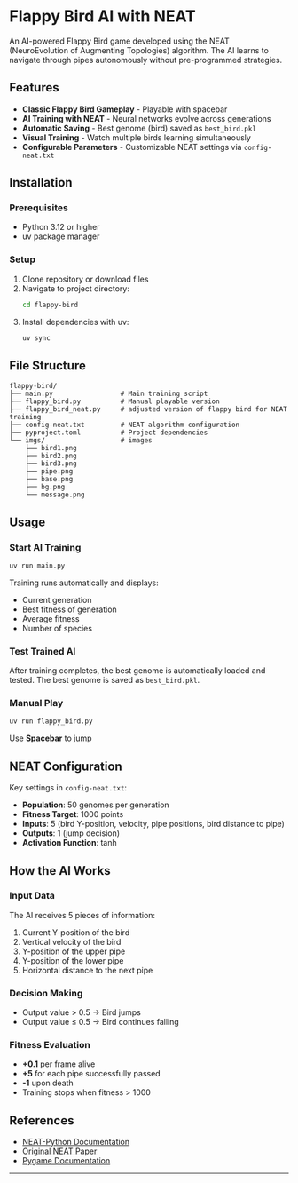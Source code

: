 # Flappy Bird AI with NEAT

An AI-powered Flappy Bird game developed using the NEAT (NeuroEvolution of Augmenting Topologies) algorithm. The AI learns to navigate through pipes autonomously without pre-programmed strategies.

## Features

- **Classic Flappy Bird Gameplay** - Playable with spacebar
- **AI Training with NEAT** - Neural networks evolve across generations
- **Automatic Saving** - Best genome (bird) saved as `best_bird.pkl`
- **Visual Training** - Watch multiple birds learning simultaneously
- **Configurable Parameters** - Customizable NEAT settings via `config-neat.txt`

## Installation

### Prerequisites
- Python 3.12 or higher
- uv package manager

### Setup
1. Clone repository or download files
2. Navigate to project directory:
   ```bash
   cd flappy-bird
   ```
3. Install dependencies with uv:
   ```bash
   uv sync
   ```

## File Structure

```
flappy-bird/
├── main.py                 # Main training script
├── flappy_bird.py          # Manual playable version
├── flappy_bird_neat.py     # adjusted version of flappy bird for NEAT training  
├── config-neat.txt         # NEAT algorithm configuration
├── pyproject.toml          # Project dependencies
└── imgs/                   # images
    ├── bird1.png
    ├── bird2.png
    ├── bird3.png
    ├── pipe.png
    ├── base.png
    ├── bg.png
    └── message.png
```


## Usage

### Start AI Training
```bash
uv run main.py
```

Training runs automatically and displays:
- Current generation
- Best fitness of generation
- Average fitness
- Number of species

### Test Trained AI
After training completes, the best genome is automatically loaded and tested. The best genome is saved as `best_bird.pkl`.

### Manual Play
```bash
uv run flappy_bird.py
```
Use **Spacebar** to jump


## NEAT Configuration

Key settings in `config-neat.txt`:

- **Population**: 50 genomes per generation
- **Fitness Target**: 1000 points
- **Inputs**: 5 (bird Y-position, velocity, pipe positions, bird distance to pipe)
- **Outputs**: 1 (jump decision)
- **Activation Function**: tanh

## How the AI Works

### Input Data
The AI receives 5 pieces of information:
1. Current Y-position of the bird
2. Vertical velocity of the bird
3. Y-position of the upper pipe
4. Y-position of the lower pipe
5. Horizontal distance to the next pipe

### Decision Making
- Output value > 0.5 → Bird jumps
- Output value ≤ 0.5 → Bird continues falling

### Fitness Evaluation
- **+0.1** per frame alive
- **+5** for each pipe successfully passed
- **-1** upon death
- Training stops when fitness > 1000

## References

- [NEAT-Python Documentation](https://neat-python.readthedocs.io/)
- [Original NEAT Paper](http://nn.cs.utexas.edu/downloads/papers/stanley.cec02.pdf)
- [Pygame Documentation](https://www.pygame.org/docs/)


---